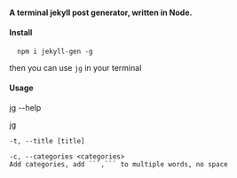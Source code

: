 #### A terminal jekyll post generator, written in Node.

#### Install  
```
  npm i jekyll-gen -g
```  

then you can use ```jg``` in your terminal  

#### Usage  
jg --help

jg  

    -t, --title [title]

    -c, --categories <categories>  
    Add categories, add ```,``` to multiple words, no space
